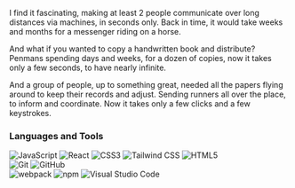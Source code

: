 <!---
istimacba/istimacba is a ✨ special ✨ repository because its `README.md` (this file) appears on your GitHub profile.
You can click the Preview link to take a look at your changes.
--->

I find it fascinating, making at least 2 people communicate over long distances via machines, in seconds only.
Back in time, it would take weeks and months for a messenger riding on a horse.

And what if you wanted to copy a handwritten book and distribute?
Penmans spending days and weeks, for a dozen of copies, now it takes only a few seconds, to have nearly infinite.

And a group of people, up to something great, needed all the papers flying around to keep their records and adjust.
Sending runners all over the place, to inform and coordinate.
Now it takes only a few clicks and a few keystrokes.



### Languages and Tools

![JavaScript](https://img.shields.io/badge/-JavaScript-333?style=flat-square&logo=javascript)
![React](https://img.shields.io/badge/-React-333?style=flat-square&logo=react)
![CSS3](https://img.shields.io/badge/-CSS3-333?style=flat-square&logo=css3&logoColor=10a0dc)
![Tailwind CSS](https://img.shields.io/badge/-Tailwind%20CSS-333?style=flat-square&logo=tailwind-css&logoColor=06b6d4)
![HTML5](https://img.shields.io/badge/-HTML5-333?style=flat-square&logo=html5)<br>
![Git](https://img.shields.io/badge/-Git-333?style=flat-square&logo=git)
![GitHub](https://img.shields.io/badge/-GitHub-333?style=flat-square&logo=github)<br>
![webpack](https://img.shields.io/badge/-webpack-333?style=flat-square&logo=webpack)
![npm](https://img.shields.io/badge/-npm-333?style=flat-square&logo=npm)
![Visual Studio Code](https://img.shields.io/badge/-Visual%20Studio%20Code-333?style=flat-square&logo=visual-studio-code&logoColor=0078d7)
